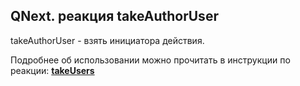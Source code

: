 ## QNext. реакция takeAuthorUser

takeAuthorUser - взять инициатора действия.



Подробнее об использовании можно прочитать в инструкции по реакции: [**takeUsers**](/docs-test/reactions/takeusers)



